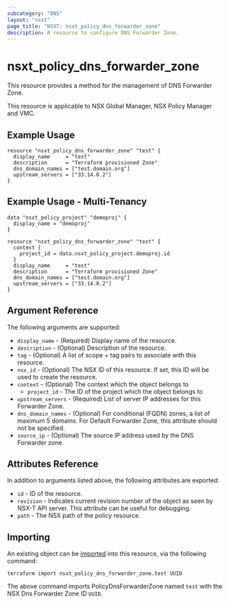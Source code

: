```yaml
---
subcategory: "DNS"
layout: "nsxt"
page_title: "NSXT: nsxt_policy_dns_forwarder_zone"
description: A resource to configure DNS Forwarder Zone.
---
```


# nsxt_policy_dns_forwarder_zone

This resource provides a method for the management of DNS Forwarder Zone.

This resource is applicable to NSX Global Manager, NSX Policy Manager and VMC.

## Example Usage

```hcl
resource "nsxt_policy_dns_forwarder_zone" "test" {
  display_name     = "test"
  description      = "Terraform provisioned Zone"
  dns_domain_names = ["test.domain.org"]
  upstream_servers = ["33.14.0.2"]
}
```

## Example Usage - Multi-Tenancy

```hcl
data "nsxt_policy_project" "demoproj" {
  display_name = "demoproj"
}

resource "nsxt_policy_dns_forwarder_zone" "test" {
  context {
    project_id = data.nsxt_policy_project.demoproj.id
  }
  display_name     = "test"
  description      = "Terraform provisioned Zone"
  dns_domain_names = ["test.domain.org"]
  upstream_servers = ["33.14.0.2"]
}
```

## Argument Reference

The following arguments are supported:

* `display_name` - (Required) Display name of the resource.
* `description` - (Optional) Description of the resource.
* `tag` - (Optional) A list of scope + tag pairs to associate with this resource.
* `nsx_id` - (Optional) The NSX ID of this resource. If set, this ID will be used to create the resource.
* `context` - (Optional) The context which the object belongs to
    * `project_id` - The ID of the project which the object belongs to
* `upstream_servers` - (Required) List of server IP addresses for this Forwarder Zone.
* `dns_domain_names` - (Optional) For conditional (FQDN) zones, a list of maximum 5 domains. For Default Forwarder Zone, this attribute should not be specified.
* `source_ip` - (Optional) The source IP address used by the DNS Forwarder zone.


## Attributes Reference

In addition to arguments listed above, the following attributes are exported:

* `id` - ID of the resource.
* `revision` - Indicates current revision number of the object as seen by NSX-T API server. This attribute can be useful for debugging.
* `path` - The NSX path of the policy resource.

## Importing

An existing object can be [imported][docs-import] into this resource, via the following command:

[docs-import]: https://www.terraform.io/cli/import

```
terraform import nsxt_policy_dns_forwarder_zone.test UUID
```

The above command imports PolicyDnsForwarderZone named `test` with the NSX Dns Forwarder Zone ID `UUID`.
